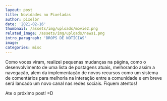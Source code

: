 ```yaml
---
layout: post
title: Novidades no Pixeladas
author: pixelbr
date: '2021-02-16'
thumbnail: /assets/img/uploads/movie2.png
related_image: /assets/img/uploads/news1.png
intro_paragraph: 'DROPS DE NOTÍCIAS'
image: 
categories: misc
---
```



Como voces viram, realizei pequenas mudanças na página, como o desenvolvimento de uma lista de postagens atuais, 
melhorando assim a navegação, alem da implementação de novos recursos como um sistema de comentários para melhoria na interação entre a comunidade e em breve 
será lancado um novo canal nas redes sociais. Fiquem atentos!

Ate o próximo post! =D

